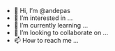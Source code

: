 - 👋 Hi, I’m @andepas
- 👀 I’m interested in ...
- 🌱 I’m currently learning ...
- 💞️ I’m looking to collaborate on ...
- 📫 How to reach me ...

<!---
andepas/andepas is a ✨ special ✨ repository because its `README.md` (this file) appears on your GitHub profile.
You can click the Preview link to take a look at your changes.
--->

